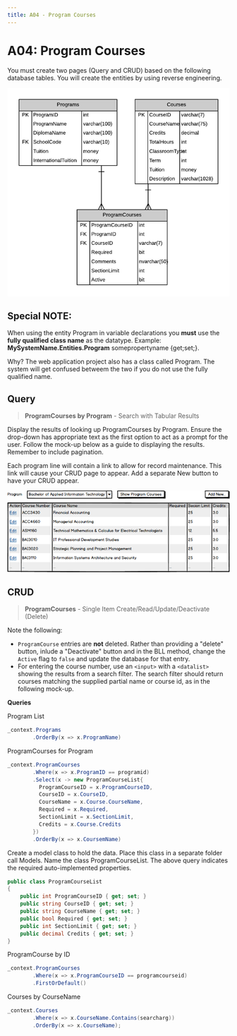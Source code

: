 ```yaml
---
title: A04 - Program Courses
---
```

# A04: Program Courses

You must create two pages (Query and CRUD) based on the following database tables. You will create the entities by using reverse engineering.

![ERD for A04](./A04.png)

## Special NOTE:

When using the entity Program in variable declarations you **must** use the **fully qualified class name** as the datatype. Example: **MySystemName.Entities.Program** somepropertyname {get;set;}.  

Why? The web application project also has a class called Program. The system will get confused betweem the two if you do not use the fully qualified name.

## Query

> **ProgramCourses by Program** - Search with Tabular Results

Display the results of looking up ProgramCourses by Program. Ensure the drop-down has appropriate text as the first option to act as a prompt for the user. Follow the mock-up below as a guide to displaying the results. Remember to include pagination.

Each program line will contain a link to allow for record maintenance. This link will cause your CRUD page to appear. Add a separate New button to have your CRUD appear.

![Query Results](./A04-Query.png)

## CRUD

> **ProgramCourses** - Single Item Create/Read/Update/Deactivate (Delete)

Note the following:

- `ProgramCourse` entries are **not** deleted. Rather than providing a "delete" button, inlude a "Deactivate" button and in the BLL method, change the `Active` flag to `false` and update the database for that entry.
- For entering the course number, use an `<input>` with a `<datalist>` showing the results from a search filter. The search filter should return courses matching the supplied partial name or course id, as in the following mock-up.

  

**Queries**

Program List

```csharp
_context.Programs
        .OrderBy(x => x.ProgramName)
```

ProgramCourses for Program 

```csharp
_context.ProgramCourses
        .Where(x => x.ProgramID == programid)
        .Select(x -> new ProgramCourseList{
          ProgramCourseID = x.ProgramCourseID,
          CourseID = x.CourseID,
          CourseName = x.Course.CourseName,
          Required = x.Required,
          SectionLimit = x.SectionLimit,
          Credits = x.Course.Credits
        })
        .OrderBy(x => x.CoursemName)
```

Create a model class to hold the data. Place this class in a separate folder call Models. Name the class ProgramCourseList. The above query indicates the required auto-implemented properties.

```csharp
public class ProgramCourseList
{
    public int ProgramCourseID { get; set; }
    public string CourseID { get; set; }
    public string CourseName { get; set; }
    public bool Required { get; set; }
    public int SectionLimit { get; set; }
    public decimal Credits { get; set; }
}
```

ProgramCourse by ID

```csharp
_context.ProgramCourses
        .Where(x => x.ProgramCourseID == programcourseid)  
        .FirstOrDefault()
```

Courses by CourseName

```csharp
_context.Courses
        .Where(x => x.CourseName.Contains(searcharg))
        .OrderBy(x => x.CourseName);
```
